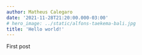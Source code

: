 ```yaml
---
author: Matheus Calegaro
date: '2021-11-28T21:20:00.000-03:00'
# hero_image: ../static/alfons-taekema-bali.jpg
title: 'Hello world!'
---
```


First post
